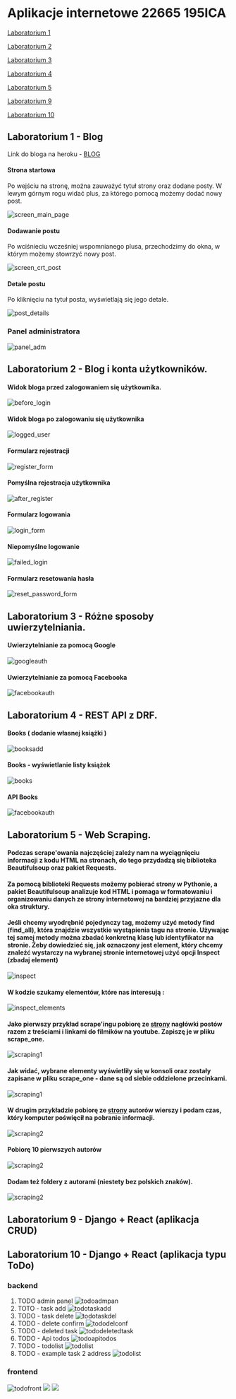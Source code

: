 # Aplikacje internetowe 22665 195ICA

<p><a href="#Laboratorium1">Laboratorium 1</a></p>
<p><a href="#Laboratorium2">Laboratorium 2</a></p>  
<p><a href="#Laboratorium3">Laboratorium 3</a></p>
<p><a href="#Laboratorium4">Laboratorium 4</a></p>
<p><a href="#Laboratorium5">Laboratorium 5</a></p>
<p><a href="#Laboratorium5">Laboratorium 9</a></p>
<p><a href="#Laboratorium5">Laboratorium 10</a></p>

<a id="laboratorium1"></a>
## Laboratorium 1 - Blog

Link do bloga na heroku - [BLOG](https://ewekmarchewek-blog.herokuapp.com/blog/)

#### Strona startowa

Po wejściu na stronę, można zauważyć tytuł strony oraz dodane posty. 
W lewym górnym rogu widać plus, za którego pomocą możemy dodać nowy post.

![screen_main_page](assets/main_page.png)

#### Dodawanie postu

Po wciśnieciu wcześniej wspomnianego plusa, przechodzimy do okna, w którym możemy stowrzyć nowy post.

![screen_crt_post](assets/new_post.png)

#### Detale postu

Po kliknięciu na tytuł posta, wyświetlają się jego detale. 

![post_details](assets/post_details.png)

### Panel administratora

![panel_adm](assets/admin_pane.png)

<a id="laboratorium2"></a>
## Laboratorium 2 - Blog i konta użytkowników.

#### Widok bloga przed zalogowaniem się użytkownika.
![before_login](assets/blog_beforelogin.png)

#### Widok bloga po zalogowaniu się użytkownika
![logged_user](assets/blog_loggeduser.png)

#### Formularz rejestracji
![register_form](assets/blog_registerform.png)

#### Pomyślna rejestracja użytkownika
![after_register](assets/blog_afterregister.png)

#### Formularz logowania
![login_form](assets/blog_loginform.png)

#### Niepomyślne logowanie
![failed_login](assets/blog_failedlogin.png)

#### Formularz resetowania hasła
![reset_password_form](assets/blog_resetpasswordform.png)

<a id="laboratorium3"></a>
## Laboratorium 3 - Różne sposoby uwierzytelniania.
#### Uwierzytelnianie za pomocą Google
![googleauth](assets/auth_google_working.png)
#### Uwierzytelnianie za pomocą Facebooka
![facebookauth](assets/auth_facebook_working.png)

<a id="laboratorium4"></a>
## Laboratorium 4 - REST API z DRF.
#### Books ( dodanie własnej książki )
![booksadd](assets/books_add.png)
#### Books - wyświetlanie listy książek
![books](assets/books.png)
#### API Books
![facebookauth](assets/api.png)


<a id="laboratorium5"></a>
## Laboratorium 5 - Web Scraping.
#### Podczas scrape'owania najczęściej zależy nam na wyciągnięciu informacji z kodu HTML na stronach, do tego przydadzą się biblioteka Beautifulsoup oraz pakiet Requests. 
#### Za pomocą biblioteki Requests możemy pobierać strony w Pythonie, a pakiet Beautifulsoup analizuje kod HTML i pomaga w formatowaniu i organizowaniu danych ze strony internetowej na bardziej przyjazne dla oka struktury.
#### Jeśli chcemy wyodrębnić pojedynczy tag, możemy użyć metody find (find_all), która znajdzie wszystkie wystąpienia tagu na stronie. Używając tej samej metody można zbadać konkretną klasę lub identyfikator na stronie. Żeby dowiedzieć się, jak oznaczony jest element, który chcemy znaleźć wystarczy na wybranej stronie internetowej użyć opcji Inspect (zbadaj element)
![inspect](assets/scraping_inspect.png)
#### W kodzie szukamy elementów, które nas interesują :
![inspect_elements](assets/scraping_inspect_code.png)
#### Jako pierwszy przykład scrape'ingu pobiorę ze [strony](https://coreyms.com) nagłówki postów razem z treściami i linkami do filmików na youtube. Zapiszę je w pliku scrape_one.
![scraping1](assets/scraping1_result.png)
#### Jak widać, wybrane elementy wyświetliły się w konsoli oraz zostały zapisane w pliku scrape_one - dane są od siebie oddzielone przecinkami.
![scraping1](assets/scraping1_excel.png)

#### W drugim przykładzie pobiorę ze [strony](https://pl.wikisource.org/wiki/Kategoria:Polscy_poeci) autorów wierszy i podam czas, który komputer poświęcił na pobranie informacji.
![scraping2](assets/scraping2_result.png)
#### Pobiorę 10 pierwszych autorów
![scraping2](assets/scraping_two_result2.png)
#### Dodam też foldery z autorami (niestety bez polskich znaków).
![scraping2](assets/scraping2_result2_folders.png)


<a id="laboratorium9"></a>
## Laboratorium 9 - Django + React (aplikacja CRUD)

<a id="laboratorium10"></a>
## Laboratorium 10 - Django + React (aplikacja typu ToDo)

### backend
1. TODO admin panel
![todoadmpan](assets/TODO.png)
2. TOTO - task add
![todotaskadd](assets/todotask1added.png)
3. TODO - task delete
![todotaskdel](assets/todotask1delete.png)
4. TODO - delete confirm
![tododelconf](assets/tododeletingconfirm.png)
5. TODO - deleted task
![tododeletedtask](assets/tododeletedtask.png)
6. TODO - Api todos
![todoapitodos](assets/todoapitodos.png)
7. TODO - todolist
![todolist](assets/todolist.png)
8. TODO - example task 2 address
![todolist](assets/todotask2address.png)

### frontend
 
![todofront](assets/frontendreact.png)
![](assets/frontendtodocompleted.png)
![](assets/frontendtodoedit.png)
